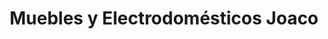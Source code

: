 ---
title: "Muebles y Electrodomésticos Joaco"
url: /san-gil/muebles-y-electrodomesticos-joaco/
shop: muebles
---